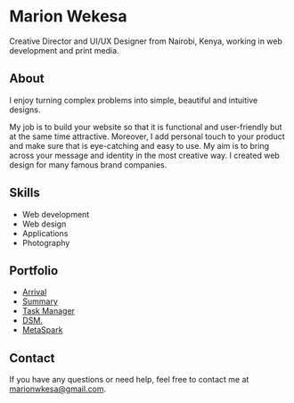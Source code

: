 # Marion Wekesa

Creative Director and UI/UX Designer from Nairobi, Kenya, working in web development and print media.

## About

I enjoy turning complex problems into simple, beautiful and intuitive designs.

My job is to build your website so that it is functional and user-friendly but at the same time attractive. Moreover, I add personal touch to your product and make sure that is eye-catching and easy to use. My aim is to bring across your message and identity in the most creative way. I created web design for many famous brand companies.

## Skills

* Web development
* Web design
* Applications
* Photography

## Portfolio

* [Arrival](https://github.com/marionwkesa/arrival)
* [Summary](https://github.com/marionwkesa/summary)
* [Task Manager](https://github.com/marionwkesa/task-manager)
* [DSM.](https://github.com/marionwkesa/dsm)
* [MetaSpark](https://github.com/marionwkesa/metaspark)

## Contact

If you have any questions or need help, feel free to contact me at [marionwkesa@gmail.com](mailto:marionwkesa@gmail.com).
